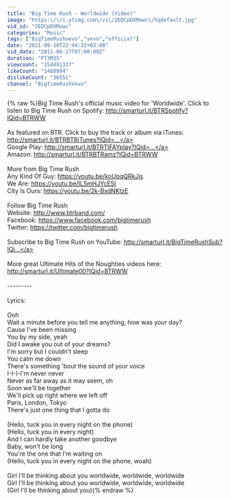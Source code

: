 ```yaml
---
title: "Big Time Rush - Worldwide (Video)"
image: "https:\/\/i.ytimg.com\/vi\/2EDCpDXMowc\/hqdefault.jpg"
vid_id: "2EDCpDXMowc"
categories: "Music"
tags: ["BigTimeRushvevo","vevo","official"]
date: "2021-09-10T22:44:32+03:00"
vid_date: "2011-06-17T07:00:00Z"
duration: "PT3M3S"
viewcount: "154491337"
likeCount: "1460994"
dislikeCount: "36551"
channel: "BigTimeRushVevo"
---
```

{% raw %}Big Time Rush's official music video for 'Worldwide'. Click to listen to Big Time Rush on Spotify: <a rel="nofollow" target="blank" href="http://smarturl.it/BTRSpotify?IQid=BTRWW">http://smarturl.it/BTRSpotify?IQid=BTRWW</a><br /><br />As featured on BTR. Click to buy the track or album via iTunes: <a rel="nofollow" target="blank" href="http://smarturl.it/BTRBTRiTunes?IQid=...">http://smarturl.it/BTRBTRiTunes?IQid=...</a><br />Google Play: <a rel="nofollow" target="blank" href="http://smarturl.it/BTRTIFAYplay?IQid=...">http://smarturl.it/BTRTIFAYplay?IQid=...</a><br />Amazon: <a rel="nofollow" target="blank" href="http://smarturl.it/BTRBTRamz?IQid=BTRWW">http://smarturl.it/BTRBTRamz?IQid=BTRWW</a><br /><br />More from Big Time Rush<br />Any Kind Of Guy: <a rel="nofollow" target="blank" href="https://youtu.be/koUpqQRkJis">https://youtu.be/koUpqQRkJis</a><br />We Are: <a rel="nofollow" target="blank" href="https://youtu.be/IL5mHJYcE5I">https://youtu.be/IL5mHJYcE5I</a><br />City Is Ours: <a rel="nofollow" target="blank" href="https://youtu.be/2k-BxdNKtzE">https://youtu.be/2k-BxdNKtzE</a><br /><br />Follow Big Time Rush<br />Website: <a rel="nofollow" target="blank" href="http://www.btrband.com/">http://www.btrband.com/</a><br />Facebook: <a rel="nofollow" target="blank" href="https://www.facebook.com/bigtimerush">https://www.facebook.com/bigtimerush</a><br />Twitter: <a rel="nofollow" target="blank" href="https://twitter.com/bigtimerush">https://twitter.com/bigtimerush</a><br /><br />Subscribe to Big Time Rush on YouTube: <a rel="nofollow" target="blank" href="http://smarturl.it/BigTimeRushSub?IQi...">http://smarturl.it/BigTimeRushSub?IQi...</a><br /><br />More great Ultimate Hits of the Noughties videos here: <a rel="nofollow" target="blank" href="http://smarturl.it/Ultimate00?IQid=BTRWW">http://smarturl.it/Ultimate00?IQid=BTRWW</a><br /><br />---------<br /><br />Lyrics:<br /><br />Ooh<br />Wait a minute before you tell me anything, how was your day?<br />Cause I've been missing<br />You by my side, yeah<br />Did I awake you out of your dreams?<br />I'm sorry but I couldn't sleep<br />You calm me down<br />There's something 'bout the sound of your voice<br />I-I-I-I'm never never<br />Never as far away as it may seem, oh<br />Soon we'll be together<br />We'll pick up right where we left off<br />Paris, London, Tokyo<br />There's just one thing that I gotta do<br /><br />(Hello, tuck you in every night on the phone)<br />(Hello, tuck you in every night)<br />And I can hardly take another goodbye<br />Baby, won't be long<br />You're the one that I'm waiting on<br />(Hello, tuck you in every night on the phone, woah)<br /><br />Girl I'll be thinking about you worldwide, worldwide, worldwide<br />Girl I'll be thinking about you worldwide, worldwide, worldwide<br />(Girl I'll be thinking about you){% endraw %}
